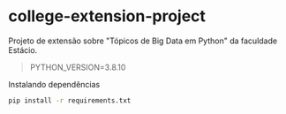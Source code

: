 # college-extension-project
Projeto de extensão sobre "Tópicos de Big Data em Python" da faculdade Estácio.

> PYTHON_VERSION=3.8.10

Instalando dependências
```bash
pip install -r requirements.txt
```